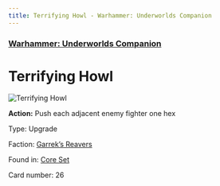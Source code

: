 ```yaml
---
title: Terrifying Howl - Warhammer: Underworlds Companion
---
```


### [Warhammer: Underworlds Companion](https://guidokessels.github.io/wh-underworlds)

  

# Terrifying Howl

![Terrifying Howl](https://warhammerunderworlds.com/wp-content/uploads/sites/6/2017/12/026_ENG-Terrifying-Howl.png)

<b>Action:</b> Push each adjacent enemy fighter one hex

Type: Upgrade

Faction: [Garrek’s Reavers](https://guidokessels.github.io/wh-underworlds/factions/garreks-reavers)

Found in: [Core Set](https://guidokessels.github.io/wh-underworlds/locations/core-set)

Card number: 26
